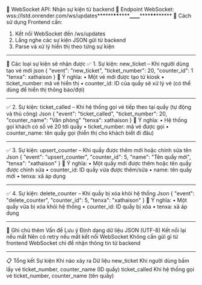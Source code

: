 📡 WebSocket API: Nhận sự kiện từ backend
🔌 Endpoint WebSocket:
wss://lstd.onrender.com/ws/updates**\*\*\*\***\*\***\*\*\*\***\_\_\_\_**\*\*\*\***\*\***\*\*\*\***
🔁 Cách sử dụng
Frontend cần:

1. Kết nối WebSocket đến /ws/updates
2. Lắng nghe các sự kiện JSON gửi từ backend
3. Parse và xử lý hiển thị theo từng sự kiện

---

📨 Các loại sự kiện sẽ nhận được
✅ 1. Sự kiện: new_ticket – Khi người dùng tạo vé mới
json
{
"event": "new_ticket",
"ticket_number": 20,
"counter_id": 1
"tenxa": xathaison
}
📌 Ý nghĩa:
• Một vé mới được tạo từ kiosk
• ticket_number: mã vé hiển thị
• counter_id: ID của quầy sẽ xử lý vé (có thể dùng để hiển thị thông báo/đợi)

---

✅ 2. Sự kiện: ticket_called – Khi hệ thống gọi vé tiếp theo tại quầy (tự động và thủ công)
Json
{
"event": "ticket_called",
"ticket_number": 20,
"counter_name": "Văn phòng"
"tenxa": xathaison
}
📌 Ý nghĩa:
• Hệ thống gọi khách có số vé 20 tới quầy
• ticket_number: mã vé được gọi
• counter_name: tên quầy gọi (hiển thị cho khách biết đi đâu)

---

✅ 3. Sự kiện: upsert_counter – Khi quầy được thêm mới hoặc chỉnh sửa tên
Json
{
"event": "upsert_counter",
"counter_id": 5,
"name": "Tên quầy mới",
"tenxa": "xathaison"
}
📌 Ý nghĩa:
• Một quầy mới được thêm hoặc tên quầy được chỉnh sửa
• counter_id: ID quầy vừa được thêm/sửa
• name: tên quầy mới
• tenxa: xã áp dụng

---

✅ 4. Sự kiện: delete_counter – Khi quầy bị xóa khỏi hệ thống
Json
{
"event": "delete_counter",
"counter_id": 5,
"tenxa": "xathaison"
}
📌 Ý nghĩa:
• Một quầy vừa bị xóa khỏi hệ thống
• counter_id: ID quầy bị xóa
• tenxa: xã áp dụng

---

📌 Ghi chú thêm
Vấn đề Lưu ý
Định dạng dữ liệu JSON (UTF-8)
Kết nối lại nếu mất Nên có retry nếu mất kết nối WebSocket
Không cần gửi gì từ frontend WebSocket chỉ để nhận thông tin từ backend

---

📋 Tổng kết
Sự kiện Khi nào xảy ra Dữ liệu
new_ticket Khi người dùng bấm lấy vé ticket_number, counter_name (ID quầy)
ticket_called Khi hệ thống gọi vé ticket_number, counter_name (tên quầy)
